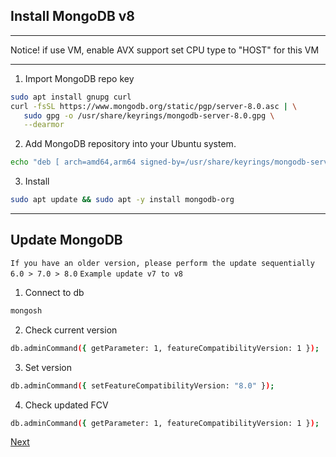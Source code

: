 ## Install MongoDB v8
___
Notice!
if use VM, enable AVX support
set CPU type to "HOST" for this VM
___

01. Import MongoDB repo key
```bash
sudo apt install gnupg curl
curl -fsSL https://www.mongodb.org/static/pgp/server-8.0.asc | \
   sudo gpg -o /usr/share/keyrings/mongodb-server-8.0.gpg \
   --dearmor
```

02. Add MongoDB repository into your Ubuntu system.
```bash
echo "deb [ arch=amd64,arm64 signed-by=/usr/share/keyrings/mongodb-server-8.0.gpg ] https://repo.mongodb.org/apt/ubuntu jammy/mongodb-org/8.0 multiverse" | sudo tee /etc/apt/sources.list.d/mongodb-org-8.0.list
```
03.  Install
```bash
sudo apt update && sudo apt -y install mongodb-org
```

-----

## Update MongoDB
``If you have an older version, please perform the update sequentially 6.0 > 7.0 > 8.0``
``Example update v7 to v8``

1. Connect to db
```bash
mongosh
```
2. Check current version
```bash
db.adminCommand({ getParameter: 1, featureCompatibilityVersion: 1 });
```
3. Set version
```bash
db.adminCommand({ setFeatureCompatibilityVersion: "8.0" });
```
4. Check updated FCV
```bash
db.adminCommand({ getParameter: 1, featureCompatibilityVersion: 1 });
```

[Next](07.install.md)
